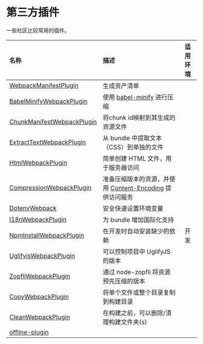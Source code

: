 # 第三方插件

一些社区比较常用的插件。

| 名称 | 描述 | 适用环境 |
| :--- | :--- | :---: |
| [WebpackManifestPlugin](/Plugins/third-party/WebpackManifestPlugin.md) | 生成资产清单 |  |
| [BabelMinifyWebpackPlugin](/Plugins/third-party/BabelMinifyWebpackPlugin.md) | 使用 [babel-minify](https://github.com/babel/minify) 进行压缩 |  |
| [ChunkManifestWebpackPlugin](/Plugins/third-party/ChunkManifestWebpackPlugin.md) | 将chunk id映射到其生成的资源文件 |  |
| [ExtractTextWebpackPlugin](/Plugins/third-party/ExtractTextWebpackPlugin.md) | 从 bundle 中提取文本（CSS）到单独的文件 |  |
| [HtmlWebpackPlugin](/Plugins/third-party/HtmlWebpackPlugin.md) | 简单创建 HTML 文件，用于服务器访问 |  |
| [CompressionWebpackPlugin](/Plugins/third-party/CompressionWebpackPlugin.md) | 准备压缩版本的资源，并使用 [Content-Encoding](https://developer.mozilla.org/zh-CN/docs/Web/HTTP/Headers/Content-Encoding) 提供访问服务 |  |
| [DotenvWebpack](/Plugins/third-party/DotenvWebpack.md) | 安全快速设置环境变量 |  |
| [I18nWebpackPlugin](/Plugins/third-party/I18nWebpackPlugin.md) | 为 bundle 增加国际化支持 |  |
| [NpmInstallWebpackPlugin](/Plugins/third-party/NpmInstallWebpackPlugin.md) | 在开发时自动安装缺少的依赖 | 开发 |
| [UglifyjsWebpackPlugin](/Plugins/third-party/UglifyjsWebpackPlugin.md) | 可以控制项目中 UglifyJS 的版本 |  |
| [ZopfliWebpackPlugin](/Plugins/third-party/ZopfliWebpackPlugin.md) | 通过 node-zopfli 将资源预先压缩的版本 |  |
| [CopyWebpackPlugin](/Plugins/third-party/CopyWebpackPlugin.md) | 将单个文件或整个目录复制到构建目录 |  |
| [CleanWebpackPlugin](#) | 在构建之前，可以删除/清理构建文件夹\(s\) |  |
| [offline-plugin](/Plugins/third-party/offline-plugin/README.md) |  |  |



